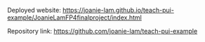 Deployed website: https://joanie-lam.github.io/teach-pui-example/JoanieLamFP4finalproject/index.html

Repository link: https://github.com/joanie-lam/teach-pui-example

